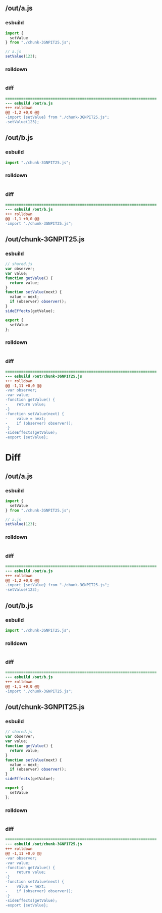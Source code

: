 ## /out/a.js
### esbuild
```js
import {
  setValue
} from "./chunk-3GNPIT25.js";

// a.js
setValue(123);
```
### rolldown
```js

```
### diff
```diff
===================================================================
--- esbuild	/out/a.js
+++ rolldown	
@@ -1,2 +0,0 @@
-import {setValue} from "./chunk-3GNPIT25.js";
-setValue(123);

```
## /out/b.js
### esbuild
```js
import "./chunk-3GNPIT25.js";
```
### rolldown
```js

```
### diff
```diff
===================================================================
--- esbuild	/out/b.js
+++ rolldown	
@@ -1,1 +0,0 @@
-import "./chunk-3GNPIT25.js";

```
## /out/chunk-3GNPIT25.js
### esbuild
```js
// shared.js
var observer;
var value;
function getValue() {
  return value;
}
function setValue(next) {
  value = next;
  if (observer) observer();
}
sideEffects(getValue);

export {
  setValue
};
```
### rolldown
```js

```
### diff
```diff
===================================================================
--- esbuild	/out/chunk-3GNPIT25.js
+++ rolldown	
@@ -1,11 +0,0 @@
-var observer;
-var value;
-function getValue() {
-    return value;
-}
-function setValue(next) {
-    value = next;
-    if (observer) observer();
-}
-sideEffects(getValue);
-export {setValue};

```
# Diff
## /out/a.js
### esbuild
```js
import {
  setValue
} from "./chunk-3GNPIT25.js";

// a.js
setValue(123);
```
### rolldown
```js

```
### diff
```diff
===================================================================
--- esbuild	/out/a.js
+++ rolldown	
@@ -1,2 +0,0 @@
-import {setValue} from "./chunk-3GNPIT25.js";
-setValue(123);

```
## /out/b.js
### esbuild
```js
import "./chunk-3GNPIT25.js";
```
### rolldown
```js

```
### diff
```diff
===================================================================
--- esbuild	/out/b.js
+++ rolldown	
@@ -1,1 +0,0 @@
-import "./chunk-3GNPIT25.js";

```
## /out/chunk-3GNPIT25.js
### esbuild
```js
// shared.js
var observer;
var value;
function getValue() {
  return value;
}
function setValue(next) {
  value = next;
  if (observer) observer();
}
sideEffects(getValue);

export {
  setValue
};
```
### rolldown
```js

```
### diff
```diff
===================================================================
--- esbuild	/out/chunk-3GNPIT25.js
+++ rolldown	
@@ -1,11 +0,0 @@
-var observer;
-var value;
-function getValue() {
-    return value;
-}
-function setValue(next) {
-    value = next;
-    if (observer) observer();
-}
-sideEffects(getValue);
-export {setValue};

```